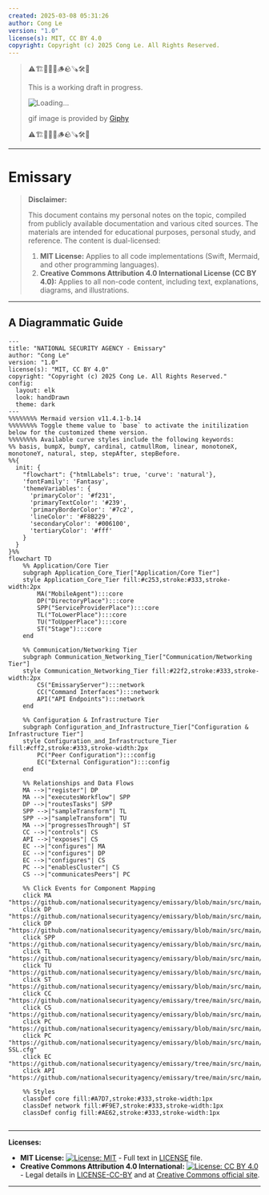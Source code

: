 ```yaml
---
created: 2025-03-08 05:31:26
author: Cong Le
version: "1.0"
license(s): MIT, CC BY 4.0
copyright: Copyright (c) 2025 Cong Le. All Rights Reserved.
---
```




> ⚠️🏗️🚧🦺🧱🪵🪨🪚🛠️👷
> 
> This is a working draft in progress.
> 
> ![Loading...](https://media2.giphy.com/media/v1.Y2lkPTc5MGI3NjExMjBpMHFxcHZhbTBsbXVtdHBxaXFyc21ycGp2ZG11MTRoNW02N2diMiZlcD12MV9pbnRlcm5hbF9naWZfYnlfaWQmY3Q9Zw/87TcngvEXQ14Q/giphy.gif)
> 
> gif image is provided by [Giphy](https://giphy.com)
> 
> ⚠️🏗️🚧🦺🧱🪵🪨🪚🛠️👷

----


# Emissary
> **Disclaimer:**
>
> This document contains my personal notes on the topic,
> compiled from publicly available documentation and various cited sources.
> The materials are intended for educational purposes, personal study, and reference.
> The content is dual-licensed:
> 1. **MIT License:** Applies to all code implementations (Swift, Mermaid, and other programming languages).
> 2. **Creative Commons Attribution 4.0 International License (CC BY 4.0):** Applies to all non-code content, including text, explanations, diagrams, and illustrations.
---


## A Diagrammatic Guide 



```mermaid
---
title: "NATIONAL SECURITY AGENCY - Emissary"
author: "Cong Le"
version: "1.0"
license(s): "MIT, CC BY 4.0"
copyright: "Copyright (c) 2025 Cong Le. All Rights Reserved."
config:
  layout: elk
  look: handDrawn
  theme: dark
---
%%%%%%%% Mermaid version v11.4.1-b.14
%%%%%%%% Toggle theme value to `base` to activate the initilization below for the customized theme version.
%%%%%%%% Available curve styles include the following keywords:
%% basis, bumpX, bumpY, cardinal, catmullRom, linear, monotoneX, monotoneY, natural, step, stepAfter, stepBefore.
%%{
  init: {
    "flowchart": {"htmlLabels": true, 'curve': 'natural'},
    'fontFamily': 'Fantasy',
    'themeVariables': {
      'primaryColor': '#f231',
      'primaryTextColor': '#239',
      'primaryBorderColor': '#7c2',
      'lineColor': '#F8B229',
      'secondaryColor': '#006100',
      'tertiaryColor': '#fff'
    }
  }
}%%
flowchart TD
    %% Application/Core Tier
    subgraph Application_Core_Tier["Application/Core Tier"]
    style Application_Core_Tier fill:#c253,stroke:#333,stroke-width:2px
        MA("MobileAgent"):::core
        DP("DirectoryPlace"):::core
        SPP("ServiceProviderPlace"):::core
        TL("ToLowerPlace"):::core
        TU("ToUpperPlace"):::core
        ST("Stage"):::core
    end

    %% Communication/Networking Tier
    subgraph Communication_Networking_Tier["Communication/Networking Tier"]
    style Communication_Networking_Tier fill:#22f2,stroke:#333,stroke-width:2px
        CS("EmissaryServer"):::network
        CC("Command Interfaces"):::network
        API("API Endpoints"):::network
    end

    %% Configuration & Infrastructure Tier
    subgraph Configuration_and_Infrastructure_Tier["Configuration & Infrastructure Tier"]
    style Configuration_and_Infrastructure_Tier fill:#cff2,stroke:#333,stroke-width:2px
        PC("Peer Configuration"):::config
        EC("External Configuration"):::config
    end

    %% Relationships and Data Flows
    MA -->|"register"| DP
    MA -->|"executesWorkflow"| SPP
    DP -->|"routesTasks"| SPP
    SPP -->|"sampleTransform"| TL
    SPP -->|"sampleTransform"| TU
    MA -->|"progressesThrough"| ST
    CC -->|"controls"| CS
    API -->|"exposes"| CS
    EC -->|"configures"| MA
    EC -->|"configures"| DP
    EC -->|"configures"| CS
    PC -->|"enablesCluster"| CS
    CS -->|"communicatesPeers"| PC

    %% Click Events for Component Mapping
    click MA "https://github.com/nationalsecurityagency/emissary/blob/main/src/main/java/emissary/core/MobileAgent.java"
    click DP "https://github.com/nationalsecurityagency/emissary/blob/main/src/main/java/emissary/directory/DirectoryPlace.java"
    click DP "https://github.com/nationalsecurityagency/emissary/blob/main/src/main/resources/emissary/directory/DirectoryPlace.cfg"
    click SPP "https://github.com/nationalsecurityagency/emissary/blob/main/src/main/java/emissary/place/ServiceProviderPlace.java"
    click TL "https://github.com/nationalsecurityagency/emissary/blob/main/src/main/java/emissary/place/sample/ToLowerPlace.java"
    click TU "https://github.com/nationalsecurityagency/emissary/blob/main/src/main/java/emissary/place/sample/ToUpperPlace.java"
    click ST "https://github.com/nationalsecurityagency/emissary/blob/main/src/main/java/emissary/core/Stage.java"
    click CC "https://github.com/nationalsecurityagency/emissary/tree/main/src/main/java/emissary/command"
    click CS "https://github.com/nationalsecurityagency/emissary/blob/main/src/main/java/emissary/server/EmissaryServer.java"
    click PC "https://github.com/nationalsecurityagency/emissary/blob/main/src/main/config/peer.cfg"
    click PC "https://github.com/nationalsecurityagency/emissary/blob/main/src/main/config/peer-SSL.cfg"
    click EC "https://github.com/nationalsecurityagency/emissary/tree/main/src/main/config"
    click API "https://github.com/nationalsecurityagency/emissary/tree/main/src/main/java/emissary/server/api"

    %% Styles
    classDef core fill:#A7D7,stroke:#333,stroke-width:1px
    classDef network fill:#F9E7,stroke:#333,stroke-width:1px
    classDef config fill:#AE62,stroke:#333,stroke-width:1px
    
```



---
**Licenses:**

- **MIT License:**  [![License: MIT](https://img.shields.io/badge/License-MIT-yellow.svg)](LICENSE) - Full text in [LICENSE](LICENSE) file.
- **Creative Commons Attribution 4.0 International:** [![License: CC BY 4.0](https://licensebuttons.net/l/by/4.0/88x31.png)](LICENSE-CC-BY) - Legal details in [LICENSE-CC-BY](LICENSE-CC-BY) and at [Creative Commons official site](http://creativecommons.org/licenses/by/4.0/).

---
